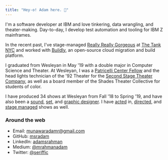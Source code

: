 ```yaml
---
title: "Hey-o! Adam here. 👋"
---
```

I'm a software developer at IBM and love tinkering, data wrangling, and theater-making. Day-to-day, I develop test automation and tooling for IBM Z mainframes. 

In the recent past, I've stage-managed [Really Really Gorgeous](https://www.nytimes.com/2020/02/03/theater/really-really-gorgeous-review.html) at [The Tank NYC](https://https://thetanknyc.org/) and worked with [Buildly](https://buildly.io/), an open-source cloud migration and build platform.

I graduated from Wesleyan in May '19 with a double major in Computer Science and Theater. At Wesleyan, I was a [Patricelli Center Fellow](https://www.wesleyan.edu/patricelli/) and the head lights technician of the '92 Theater for the [Second Stage Theater Company](https://www.2ndstage.org), as well as a board member of the Shades Theater Collective for students of color.

I have produced 34 shows at Wesleyan from Fall '18 to Spring '19, and have also been a [sound](http://wesleyanargus.com/2018/11/12/edith-contrasts-childhood-innocence-and-angst-to-dramatic-effect/), [set](https://www.2ndstage.org/la-violecion-of-my-papiyon), and [graphic designer](https://www.facebook.com/rhinowes/). I have [acted](http://wesleyanargus.com/2018/05/07/life-is-a-dream-explores-freedom-fate-and-family/) in, [directed](https://www.2ndstage.org/disgraced), and [stage managed](https://www.wesleyan.edu/cfa/events/2019/03-2019/03062019-action.html) shows as well.

### Around the web

- Email: [munawaradamr@gmail.com](mailto:ar[AT]adamr[DOT]io)
- GitHub: [msradam](https://github.com/msradam)
- LinkedIn: [adamsrahman](https://linkedin.com/in/adamsrahman)
- Medium: [@mrahmanadam](https://medium.com/@mrahmanadam)
- Twitter: [@seriffic](https://twitter.com/seriffic)

